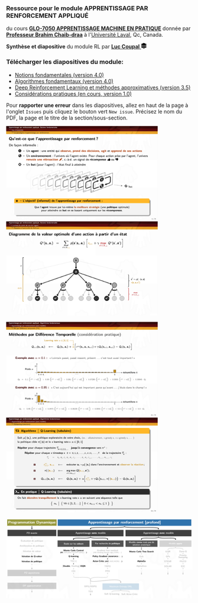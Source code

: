 
### Ressource pour le module APPRENTISSAGE PAR RENFORCEMENT APPLIQUÉ
du cours [**GLO-7050 APPRENTISSAGE MACHINE EN PRATIQUE**](https://www.ulaval.ca/les-etudes/cours/repertoire/detailsCours/glo-7050-apprentissage-machine-en-pratique.html#renseignements) donnée
par [**Professeur Brahim Chaib-draa**](https://www.fsg.ulaval.ca/departements/professeurs/brahim-chaib-draa-166/)
à l'[Université Laval](https://www.fsg.ulaval.ca), Qc, Canada.

<p>
<b>Synthèse et diapositive</b> du module RL par
<a href="https://redleader962.github.io" target="blank">
    <b>Luc Coupal</b> 
    <img src="images/layer-group-solid.svg" width="15" />
    <!-- Icon by Font Awesome: https://fontawesome.com/icons/layer-group?style=solid -->
</a>
</p>


### Télécharger les diapositives du module: 
- [Notions fondamentales (version 4.0)](https://github.com/RedLeader962/GLO-7050-Module-Apprentissage-par-renforcement/raw/master/RL-Notions-fondamentales-v4-0.pdf) 
- [Algorithmes fondamentaux (version 4.0)](https://github.com/RedLeader962/GLO-7050-Module-Apprentissage-par-renforcement/raw/master/RL-algorithmes-fondamentaux-v4-0.pdf) 
- [Deep Reinforcement Learning et méthodes approximatives (version 3.5)](https://github.com/RedLeader962/GLO-7050-Module-Apprentissage-par-renforcement/raw/master/DeepRL-et-methode-approximative-v3-5.pdf)
- [Considérations pratiques (en cours, version 1.0)](https://github.com/RedLeader962/GLO-7050-Module-Apprentissage-par-renforcement/raw/master/DRL-Considerations-pratiques-v1-0.pdf)

Pour **rapporter une erreur** dans les diapositives, allez en haut de la page à l'onglet `Issues` puis cliquez le bouton vert `New issue`. Précisez le nom du PDF, la page et le titre de la section/sous-section.

<p>
<img src="images/Projet_slide_RL_5.png" width="410px">
<img src="images/Projet_slide_RL_2.png" width="410px" >
</p>
<p>
<img src="images/Projet_slide_RL_4.png" width="410px">
<img src="images/Projet_slide_RL_3.png" width="410px">
</p>

![algorithmeCouvertDansLeCours](images/algorithmeCouvertDansLeCours.png) 


